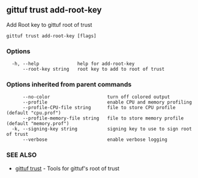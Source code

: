 ## gittuf trust add-root-key

Add Root key to gittuf root of trust

```
gittuf trust add-root-key [flags]
```

### Options

```
  -h, --help              help for add-root-key
      --root-key string   root key to add to root of trust
```

### Options inherited from parent commands

```
      --no-color                     turn off colored output
      --profile                      enable CPU and memory profiling
      --profile-CPU-file string      file to store CPU profile (default "cpu.prof")
      --profile-memory-file string   file to store memory profile (default "memory.prof")
  -k, --signing-key string           signing key to use to sign root of trust
      --verbose                      enable verbose logging
```

### SEE ALSO

* [gittuf trust](gittuf_trust.md)	 - Tools for gittuf's root of trust

